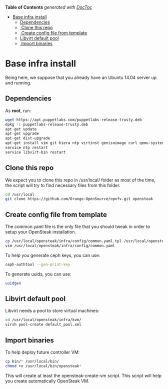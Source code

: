<!-- START doctoc generated TOC please keep comment here to allow auto update -->
<!-- DON'T EDIT THIS SECTION, INSTEAD RE-RUN doctoc TO UPDATE -->
**Table of Contents**  *generated with [DocToc](https://github.com/thlorenz/doctoc)*

- [Base infra install](#base-infra-install)
  - [Dependencies](#dependencies)
  - [ Clone this repo](#clone-this-repo)
  - [ Create config file from template](#create-config-file-from-template)
  - [Libvirt default pool](#libvirt-default-pool)
  - [ Import binaries](#import-binaries)

<!-- END doctoc generated TOC please keep comment here to allow auto update -->

# Base infra install
Being here, we suppose that you already have an Ubuntu 14.04 server up and running.

## Dependencies

As **root**, run:

```bash
wget https://apt.puppetlabs.com/puppetlabs-release-trusty.deb
dpkg -i puppetlabs-release-trusty.deb
apt-get update
apt-get upgrade
apt-get dist-upgrade
apt-get install vim git hiera ntp virtinst genisoimage curl qemu-system-x86 qemu-system-common qemu-keymaps ceph-common ipxe-qemu openvswitch-switch puppet
service ntp restart
service libvirt-bin restart
```

## Clone this repo

We expect you to clone this repo in /usr/local/ folder as most of the time, the script will try to find necessary files from this folder.

```bash
cd /usr/local
git clone https://github.com/Orange-OpenSource/opnfv.git opensteak
```

## Create config file from template

The common.yaml file is the only file that you should tweak in order to setup your OpenSteak installation.

```bash
cp /usr/local/opensteak/infra/config/common.yaml.tpl /usr/local/opensteak/infra/config/common.yaml
vim /usr/local/opensteak/infra/config/common.yaml
```

To help you generate ceph keys, you can use:

```bash
ceph-authtool --gen-print-key
```

To generate uuids, you can use:

```bash
uuidgen
```

## Libvirt default pool
Libvirt needs a pool to store virtual machines:

```bash
cd /usr/local/opensteak/infra/kvm/
virsh pool-create default_pool.xml
```

## Import binaries
To help deploy future controller VM:

```bash
cp bin/* /usr/local/bin/
chmod +x /usr/local/bin/opensteak*
```

This will create at least the opensteak-create-vm script. This script will help you create automatically OpenSteak VM.
